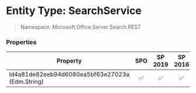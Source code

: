# Entity Type: SearchService

> Namespace: Microsoft.Office.Server.Search.REST

### Properties

Property | SPO | SP 2019 | SP 2016 | SP 2013
----------|:---:|:-------:|:-------:|:-------:
Id4a81de82eeb94d6080ea5bf63e27023a (Edm.String) | ✅ | ✅ | ✅ | ✅